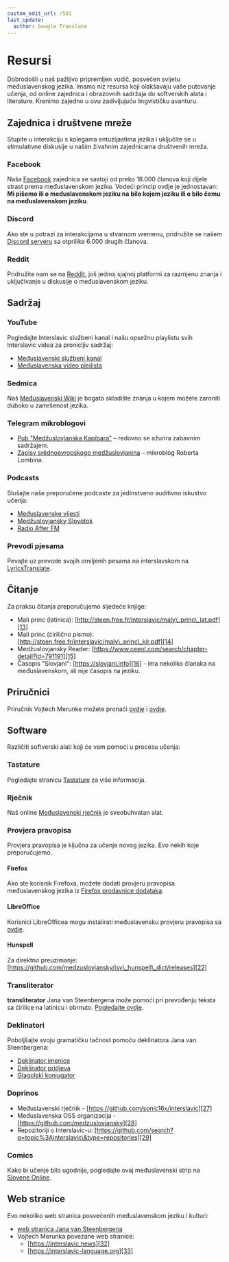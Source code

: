 ```yaml
---
custom_edit_url: /501
last_update:
  author: Google Translate
---
```


# Resursi

Dobrodošli u naš pažljivo pripremljen vodič, posvećen svijetu međuslavenskog jezika. Imamo niz resursa koji olakšavaju vaše putovanje učenja, od online zajednica i obrazovnih sadržaja do softverskih alata i literature. Krenimo zajedno u ovu zadivljujuću lingvističku avanturu.

## Zajednica i društvene mreže

Stupite u interakciju s kolegama entuzijastima jezika i uključite se u stimulativne diskusije u našim živahnim zajednicama društvenih mreža.

### Facebook

Naša [Facebook][1] zajednica se sastoji od preko 18.000 članova koji dijele strast prema međuslavenskom jeziku. Vodeći princip ovdje je jednostavan: **Mi pišemo ili o međuslavenskom jeziku na bilo kojem jeziku ili o bilo čemu na međuslavenskom jeziku**.

### Discord

Ako ste u potrazi za interakcijama u stvarnom vremenu, pridružite se našem [Discord serveru][2] sa otprilike 6.000 drugih članova.

### Reddit

Pridružite nam se na [Reddit][3], još jednoj sjajnoj platformi za razmjenu znanja i uključivanje u diskusije o međuslavenskom jeziku.

## Sadržaj

### YouTube

Pogledajte Interslavic službeni kanal i našu opsežnu playlistu svih Interslavic videa za pronicljiv sadržaj:

- [Međuslavenski službeni kanal][4]
- [Međuslavenska video plejlista][5]

### Sedmica

Naš [Međuslavenski Wiki][6] je bogato skladište znanja u kojem možete zaroniti duboko u zamršenost jezika.

### Telegram mikroblogovi

- [Pub "Medžuslovjanska Kapibara"][7] – redovno se ažurira zabavnim sadržajem.
- [Zapisy srědnoevropskogo medžuslovjanina][8] – mikroblog Roberta Lombina.

### Podcasts

Slušajte naše preporučene podcaste za jedinstveno auditivno iskustvo učenja:

- [Međuslavenske vijesti][9]
- [Medžuslovjansky Slovotok][10]
- [Radio After FM][11]

### Prevodi pjesama

Pevajte uz prevode svojih omiljenih pesama na interslavskom na [LyricsTranslate][12].

## Čitanje

Za praksu čitanja preporučujemo sljedeće knjige:

- Mali princ (latinica): [http://steen.free.fr/interslavic/maly\_princ\_lat.pdf][13]
- Mali princ (ćirilično pismo): [http://steen.free.fr/interslavic/maly\_princ\_kir.pdf][14]
- Medžuslovjansky Reader: [https://www.ceeol.com/search/chapter-detail?id=791191][15]
- Časopis "Slovjani": [https://slovjani.info][16] - ima nekoliko članaka na međuslavenskom, ali nije časopis na jeziku.

## Priručnici

Priručnik Vojtech Merunke možete pronaći [ovdje][17] i [ovdje][15].

## Software

Različiti softverski alati koji će vam pomoći u procesu učenja:

### Tastature

Pogledajte stranicu [Tastature][18] za više informacija.

### Rječnik

Naš online [Međuslavenski rječnik][19] je sveobuhvatan alat.

### Provjera pravopisa

Provjera pravopisa je ključna za učenje novog jezika. Evo nekih koje preporučujemo.

#### Firefox

Ako ste korisnik Firefoxa, možete dodati provjeru pravopisa međuslavenskog jezika iz [Firefox prodavnice dodataka][20].

#### LibreOffice

Korisnici LibreOfficea mogu instalirati međuslavensku provjeru pravopisa sa [ovdje][21].

#### Hunspell

Za direktno preuzimanje: [https://github.com/medzuslovjansky/isv\_hunspell\_dict/releases][22]

### Transliterator

**transliterator** Jana van Steenbergena može pomoći pri prevođenju teksta sa ćirilice na latinicu i obrnuto. [Pogledajte ovdje][23].

### Deklinatori

Poboljšajte svoju gramatičku tačnost pomoću deklinatora Jana van Steenbergena:

- [Deklinator imenice][24]
- [Deklinator pridjeva][25]
- [Glagolski konjugator][26]

### Doprinos

- Međuslavenski rječnik - [https://github.com/sonic16x/interslavic][27]
- Međuslavenska OSS organizacija - [https://github.com/medzuslovjansky][28]
- Repozitoriji o Interslavic-u: [https://github.com/search?q=topic%3Ainterslavic\&type=repositories][29]

### Comics

Kako bi učenje bilo ugodnije, pogledajte ovaj međuslavenski strip na [Slovene Online][30].

## Web stranice

Evo nekoliko web stranica posvećenih međuslavenskom jeziku i kulturi:

- [web stranica Jana van Steenbergena][31]
- Vojtech Merunka povezane web stranice:
  - [https://interslavic.news][32]
  - [https://interslavic-language.org][33]

[1]: https://www.facebook.com/groups/interslavic

[2]: https://discord.com/invite/n3saqm27QW

[3]: https://www.reddit.com/r/interslavic/

[4]: https://www.youtube.com/channel/UCShYXuD2TyJlYd9UWUUiYiA

[5]: https://www.youtube.com/playlist?list=PLT_X5HnKrXoiL3a5oK9Tv977JI8ijvFNM

[6]: https://isv.miraheze.org/

[7]: https://t.me/interslavicthings

[8]: https://t.me/zapiskysm

[9]: https://interslavic.news/podkast

[10]: https://linktr.ee/medzuslovjansky.slovotok

[11]: https://tyflonet.com/siciliano/arhiv/

[12]: https://lyricstranslate.com/language/interslavic

[13]: http://steen.free.fr/interslavic/maly_princ_lat.pdf

[14]: http://steen.free.fr/interslavic/maly_princ_kir.pdf

[15]: https://www.ceeol.com/search/chapter-detail?id=791191

[16]: https://slovjani.info

[17]: https://www.patro.cz/interslavic-zonal-constructed-language/

[18]: ./keyboards.md

[19]: https://interslavic-dictionary.com/

[20]: https://addons.mozilla.org/en-US/firefox/addon/interslavic-spellcheck/

[21]: https://extensions.libreoffice.org/en/extensions/show/15995

[22]: https://github.com/medzuslovjansky/isv_hunspell_dict/releases

[23]: http://steen.free.fr/interslavic/transliterator.html

[24]: http://steen.free.fr/interslavic/declinator.html

[25]: http://steen.free.fr/interslavic/adjectivator.html

[26]: http://steen.free.fr/interslavic/conjugator.html

[27]: https://github.com/sonic16x/interslavic

[28]: https://github.com/medzuslovjansky

[29]: https://github.com/search?q=topic%3Ainterslavic&type=repositories

[30]: https://slovene.online/animation/1.0/msl/index.html

[31]: http://steen.free.fr/interslavic

[32]: https://interslavic.news

[33]: https://interslavic-language.org

